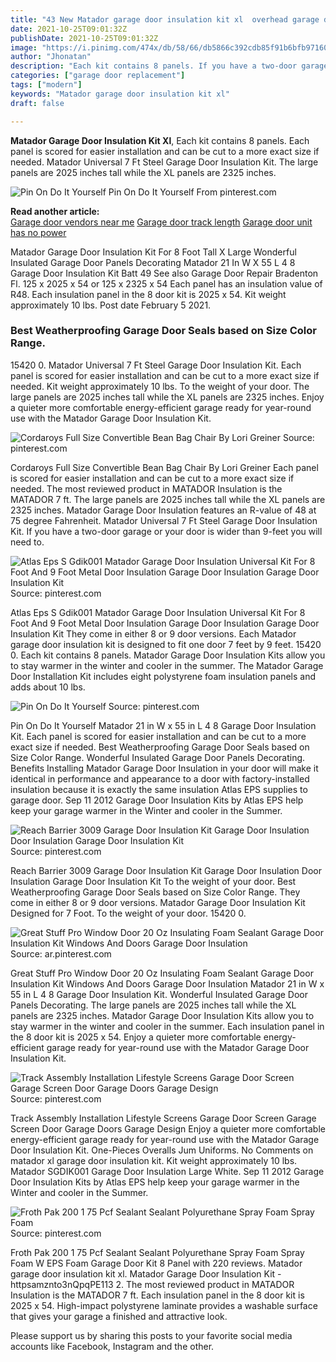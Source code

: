```yaml
---
title: "43 New Matador garage door insulation kit xl  overhead garage door"
date: 2021-10-25T09:01:32Z
publishDate: 2021-10-25T09:01:32Z
image: "https://i.pinimg.com/474x/db/58/66/db5866c392cdb85f91b6bfb971607431.jpg"
author: "Jhonatan"
description: "Each kit contains 8 panels. If you have a two-door garage or your door is wider than 9-feet you will need to. Matador garage door insulation kit xl"
categories: ["garage door replacement"]
tags: ["modern"]
keywords: "Matador garage door insulation kit xl"
draft: false

---
```

<!-- Head tag Code -->
**Matador Garage Door Insulation Kit Xl**, Each kit contains 8 panels. Each panel is scored for easier installation and can be cut to a more exact size if needed. Matador Universal 7 Ft Steel Garage Door Insulation Kit. The large panels are 2025 inches tall while the XL panels are 2325 inches.

![Pin On Do It Yourself](https://i.pinimg.com/originals/0d/3e/f4/0d3ef41c356c41fc5a07fe83f0f935bc.jpg "Pin On Do It Yourself")
Pin On Do It Yourself From pinterest.com

**Read another article:**  
[Garage door vendors near me](/garage-door-vendors-near-me/)
[Garage door track length](/garage-door-track-length/)
[Garage door unit has no power](/garage-door-unit-has-no-power/)


Matador Garage Door Insulation Kit For 8 Foot Tall X Large Wonderful Insulated Garage Door Panels Decorating Matador 21 In W X 55 L 4 8 Garage Door Insulation Kit Batt 49 See also Garage Door Repair Bradenton Fl. 125 x 2025 x 54 or 125 x 2325 x 54 Each panel has an insulation value of R48. Each insulation panel in the 8 door kit is 2025 x 54. Kit weight approximately 10 lbs. Post date February 5 2021.

### Best Weatherproofing Garage Door Seals based on Size Color Range.

15420 0. Matador Universal 7 Ft Steel Garage Door Insulation Kit. Each panel is scored for easier installation and can be cut to a more exact size if needed. Kit weight approximately 10 lbs. To the weight of your door. The large panels are 2025 inches tall while the XL panels are 2325 inches. Enjoy a quieter more comfortable energy-efficient garage ready for year-round use with the Matador Garage Door Insulation Kit.


![Cordaroys Full Size Convertible Bean Bag Chair By Lori Greiner](https://i.pinimg.com/originals/2f/af/2c/2faf2ccd73e1fbf4dfbee536884d9b93.jpg "Cordaroys Full Size Convertible Bean Bag Chair By Lori Greiner")
Source: pinterest.com

Cordaroys Full Size Convertible Bean Bag Chair By Lori Greiner Each panel is scored for easier installation and can be cut to a more exact size if needed. The most reviewed product in MATADOR Insulation is the MATADOR 7 ft. The large panels are 2025 inches tall while the XL panels are 2325 inches. Matador Garage Door Insulation features an R-value of 48 at 75 degree Fahrenheit. Matador Universal 7 Ft Steel Garage Door Insulation Kit. If you have a two-door garage or your door is wider than 9-feet you will need to.

![Atlas Eps S Gdik001 Matador Garage Door Insulation Universal Kit For 8 Foot And 9 Foot Metal Door Insulation Garage Door Insulation Garage Door Insulation Kit](https://i.pinimg.com/originals/d8/0e/ba/d80ebaeb7b6c8359a8a277477647fb8a.jpg "Atlas Eps S Gdik001 Matador Garage Door Insulation Universal Kit For 8 Foot And 9 Foot Metal Door Insulation Garage Door Insulation Garage Door Insulation Kit")
Source: pinterest.com

Atlas Eps S Gdik001 Matador Garage Door Insulation Universal Kit For 8 Foot And 9 Foot Metal Door Insulation Garage Door Insulation Garage Door Insulation Kit They come in either 8 or 9 door versions. Each Matador garage door insulation kit is designed to fit one door 7 feet by 9 feet. 15420 0. Each kit contains 8 panels. Matador Garage Door Insulation Kits allow you to stay warmer in the winter and cooler in the summer. The Matador Garage Door Installation Kit includes eight polystyrene foam insulation panels and adds about 10 lbs.

![Pin On Do It Yourself](https://i.pinimg.com/originals/0d/3e/f4/0d3ef41c356c41fc5a07fe83f0f935bc.jpg "Pin On Do It Yourself")
Source: pinterest.com

Pin On Do It Yourself Matador 21 in W x 55 in L 4 8 Garage Door Insulation Kit. Each panel is scored for easier installation and can be cut to a more exact size if needed. Best Weatherproofing Garage Door Seals based on Size Color Range. Wonderful Insulated Garage Door Panels Decorating. Benefits Installing Matador Garage Door Insulation in your door will make it identical in performance and appearance to a door with factory-installed insulation because it is exactly the same insulation Atlas EPS supplies to garage door. Sep 11 2012 Garage Door Insulation Kits by Atlas EPS help keep your garage warmer in the Winter and cooler in the Summer.

![Reach Barrier 3009 Garage Door Insulation Kit Garage Door Insulation Door Insulation Garage Door Insulation Kit](https://i.pinimg.com/originals/dd/8c/e6/dd8ce6c9ce3f59b1dfc70b3408a00dbc.jpg "Reach Barrier 3009 Garage Door Insulation Kit Garage Door Insulation Door Insulation Garage Door Insulation Kit")
Source: pinterest.com

Reach Barrier 3009 Garage Door Insulation Kit Garage Door Insulation Door Insulation Garage Door Insulation Kit To the weight of your door. Best Weatherproofing Garage Door Seals based on Size Color Range. They come in either 8 or 9 door versions. Matador Garage Door Insulation Kit Designed for 7 Foot. To the weight of your door. 15420 0.

![Great Stuff Pro Window Door 20 Oz Insulating Foam Sealant Garage Door Insulation Kit Windows And Doors Garage Door Insulation](https://i.pinimg.com/474x/e1/7b/dc/e17bdc0994d9cef534bc9df271766f13--dr-oz-gadgets.jpg "Great Stuff Pro Window Door 20 Oz Insulating Foam Sealant Garage Door Insulation Kit Windows And Doors Garage Door Insulation")
Source: ar.pinterest.com

Great Stuff Pro Window Door 20 Oz Insulating Foam Sealant Garage Door Insulation Kit Windows And Doors Garage Door Insulation Matador 21 in W x 55 in L 4 8 Garage Door Insulation Kit. Wonderful Insulated Garage Door Panels Decorating. The large panels are 2025 inches tall while the XL panels are 2325 inches. Matador Garage Door Insulation Kits allow you to stay warmer in the winter and cooler in the summer. Each insulation panel in the 8 door kit is 2025 x 54. Enjoy a quieter more comfortable energy-efficient garage ready for year-round use with the Matador Garage Door Insulation Kit.

![Track Assembly Installation Lifestyle Screens Garage Door Screen Garage Screen Door Garage Doors Garage Design](https://i.ytimg.com/vi/yn1-NsCfW8Q/maxresdefault.jpg "Track Assembly Installation Lifestyle Screens Garage Door Screen Garage Screen Door Garage Doors Garage Design")
Source: pinterest.com

Track Assembly Installation Lifestyle Screens Garage Door Screen Garage Screen Door Garage Doors Garage Design Enjoy a quieter more comfortable energy-efficient garage ready for year-round use with the Matador Garage Door Insulation Kit. One-Pieces Overalls Jum Uniforms. No Comments on matador xl garage door insulation kit. Kit weight approximately 10 lbs. Matador SGDIK001 Garage Door Insulation Large White. Sep 11 2012 Garage Door Insulation Kits by Atlas EPS help keep your garage warmer in the Winter and cooler in the Summer.

![Froth Pak 200 1 75 Pcf Sealant Sealant Polyurethane Spray Foam Spray Foam](https://i.pinimg.com/474x/db/58/66/db5866c392cdb85f91b6bfb971607431.jpg "Froth Pak 200 1 75 Pcf Sealant Sealant Polyurethane Spray Foam Spray Foam")
Source: pinterest.com

Froth Pak 200 1 75 Pcf Sealant Sealant Polyurethane Spray Foam Spray Foam W EPS Foam Garage Door Kit 8 Panel with 220 reviews. Matador garage door insulation kit xl. Matador Garage Door Insulation Kit - httpsamznto3nQpqPE113 2. The most reviewed product in MATADOR Insulation is the MATADOR 7 ft. Each insulation panel in the 8 door kit is 2025 x 54. High-impact polystyrene laminate provides a washable surface that gives your garage a finished and attractive look.

Please support us by sharing this posts to your favorite social media accounts like Facebook, Instagram and the other.

